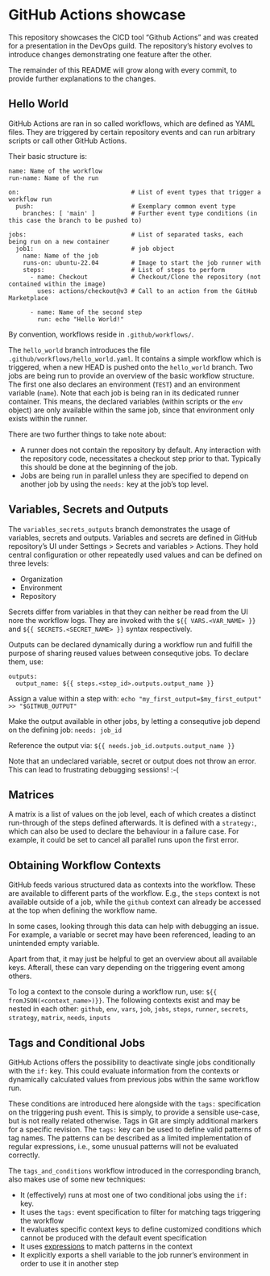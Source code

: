 # GitHub Actions showcase

This repository showcases the CICD tool “Github Actions” and was created for a presentation in the DevOps guild.
The repository’s history evolves to introduce changes demonstrating one feature after the other.

The remainder of this README will grow along with every commit, to provide further explanations to the changes.


## Hello World

GitHub Actions are ran in so called workflows, which are defined as YAML files.
They are triggered by certain repository events and can run arbitrary scripts or call other GitHub Actions.

Their basic structure is:

```
name: Name of the workflow
run-name: Name of the run

on:                               # List of event types that trigger a workflow run
  push:                           # Exemplary common event type
    branches: [ 'main' ]          # Further event type conditions (in this case the branch to be pushed to)

jobs:                             # List of separated tasks, each being run on a new container
  job1:                           # job object
    name: Name of the job
    runs-on: ubuntu-22.04         # Image to start the job runner with
    steps:                        # List of steps to perform
      - name: Checkout            # Checkout/Clone the repository (not contained within the image)
        uses: actions/checkout@v3 # Call to an action from the GitHub Marketplace

      - name: Name of the second step
        run: echo "Hello World!"
```

By convention, workflows reside in `.github/workflows/`.

The `hello_world` branch introduces the file `.github/workflows/hello_world.yaml`.
It contains a simple workflow which is triggered, when a new HEAD is pushed onto the `hello_world` branch.
Two jobs are being run to provide an overview of the basic workflow structure.
The first one also declares an environment (`TEST`) and an environment variable (`name`).
Note that each job is being ran in its dedicated runner container.
This means, the declared variables (within scripts or the `env` object) are only available within the same job, since that environment only exists within the runner.

There are two further things to take note about:
* A runner does not contain the repository by default.
  Any interaction with the repository code, necessitates a checkout step prior to that.
  Typically this should be done at the beginning of the job.
* Jobs are being run in parallel unless they are specified to depend on another job by using the `needs:` key at the job’s top level.


## Variables, Secrets and Outputs

The `variables_secrets_outputs` branch demonstrates the usage of variables, secrets and outputs.
Variables and secrets are defined in GitHub repository’s UI under Settings > Secrets and variables > Actions.
They hold central configuration or other repeatedly used values and can be defined on three levels:
* Organization
* Environment
* Repository

Secrets differ from variables in that they can neither be read from the UI nore the workflow logs.
They are invoked with the `${{ VARS.<VAR_NAME> }}` and `${{ SECRETS.<SECRET_NAME> }}` syntax respectively.

Outputs can be declared dynamically during a workflow run and fulfill the purpose of sharing reused values between consequtive jobs.
To declare them, use:

```
outputs:
  output_name: ${{ steps.<step_id>.outputs.output_name }}
```

Assign a value within a step with:
`echo "my_first_output=$my_first_output" >> "$GITHUB_OUTPUT"`

Make the output available in other jobs, by letting a consequtive job depend on the defining job:
`needs: job_id`

Reference the output via:
`${{ needs.job_id.outputs.output_name }}`

Note that an undeclared variable, secret or output does not throw an error.
This can lead to frustrating debugging sessions! :-(


## Matrices

A matrix is a list of values on the job level, each of which creates a distinct run-through of the steps defined afterwards.
It is defined with a `strategy:`, which can also be used to declare the behaviour in a failure case.
For example, it could be set to cancel all parallel runs upon the first error.


## Obtaining Workflow Contexts

GitHub feeds various structured data as contexts into the workflow.
These are available to different parts of the workflow.
E.g., the `steps` context is not available outside of a job, while the `github` context can already be accessed at the top when defining the workflow name.

In some cases, looking through this data can help with debugging an issue.
For example, a variable or secret may have been referenced, leading to an unintended empty variable.

Apart from that, it may just be helpful to get an overview about all available keys.
Afterall, these can vary depending on the triggering event among others.

To log a context to the console during a workflow run, use:
`${{ fromJSON(<context_name>)}}`.
The following contexts exist and may be nested in each other:
`github`, `env`, `vars`, `job`, `jobs`, `steps`, `runner`, `secrets`, `strategy`, `matrix`, `needs`, `inputs`


## Tags and Conditional Jobs

GitHub Actions offers the possibility to deactivate single jobs conditionally with the `if:` key.
This could evaluate information from the contexts or dynamically calculated values from previous jobs within the same workflow run.

These conditions are introduced here alongside with the `tags:` specification on the triggering push event.
This is simply, to provide a sensible use-case, but is not really related otherwise.
Tags in Git are simply additional markers for a specific revision.
The `tags:` key can be used to define valid patterns of tag names.
The patterns can be described as a limited implementation of regular expressions, i.e., some unusual patterns will not be evaluated correctly.

The `tags_and_conditions` workflow introduced in the corresponding branch, also makes use of some new techniques:
* It (effectively) runs at most one of two conditional jobs using the `if:` key.
* It uses the `tags:` event specification to filter for matching tags triggering the workflow
* It evaluates specific context keys to define customized conditions which cannot be produced with the default event specification
* It uses [expressions](https://docs.github.com/en/actions/learn-github-actions/expressions) to match patterns in the context
* It explicitly exports a shell variable to the job runner’s environment in order to use it in another step
